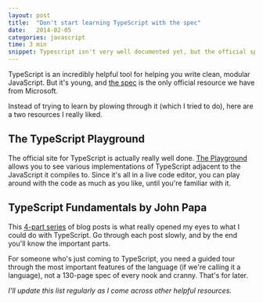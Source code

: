 ```yaml
---
layout: post
title:  "Don't start learning TypeScript with the spec"
date:   2014-02-05
categories: javascript
time: 3 min
snippet: Typescript isn't very well documented yet, but the official spec isn't all we've got. Here's where I'd recommend you get started.  
---
```


TypeScript is an incredibly helpful tool for helping you write clean, modular JavaScript. But it's young, and [the spec](http://www.typescriptlang.org/Content/TypeScript%20Language%20Specification.pdf) is the only official resource we have from Microsoft. 

Instead of trying to learn by plowing through it (which I tried to do), here are a two resources I really liked. 

## The TypeScript Playground 

The official site for TypeScript is actually really well done. [The Playground](http://www.typescriptlang.org/Playground/) allows you to see various implementations of TypeScript adjacent to the JavaScript it compiles to. Since it's all in a live code editor, you can play around with the code as much as you like, until you're familiar with it. 

## TypeScript Fundamentals by John Papa 

This [4-part series](http://www.johnpapa.net/typescriptpost1/) of blog posts is what really opened my eyes to what I could do with TypeScript. Go through each post slowly, and by the end you'll know the important parts. 

For someone who's just coming to TypeScript, you need a guided tour through the most important features of the language (if we're calling it a language), not a 130-page spec of every nook and cranny. That's for later. 

*I'll update this list regularly as I come across other helpful resources.*



